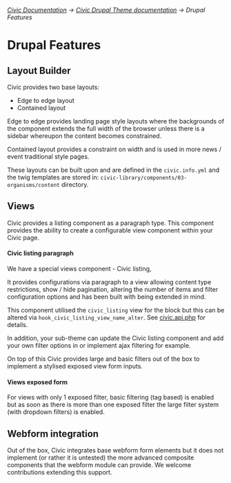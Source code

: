 _[Civic Documentation](../README.md) &#8594; [Civic Drupal Theme documentation](introduction.md)  &#8594; Drupal Features_

# Drupal Features

## Layout Builder

Civic provides two base layouts:
- Edge to edge layout
- Contained layout

Edge to edge provides landing page style layouts where the backgrounds of the component extends the full width of the
browser unless there is a sidebar whereupon the content becomes constrained.

Contained layout provides a constraint on width and is used in more news / event traditional style pages.

These layouts can be built upon and are defined in the `civic.info.yml` and the twig templates are stored in:
`civic-library/components/03-organisms/content` directory.

## Views

Civic provides a listing component as a paragraph type. This component provides the ability to create a configurable
view component within your Civic page.

#### Civic listing paragraph

We have a special views component - Civic listing,

It provides configurations via paragraph to a view allowing content type restrictions, show / hide pagination,
altering the number of items and filter configuration options and has been built with being extended in mind.

This component utilised the `civic_listing` view for the block but this can be altered via `hook_civic_listing_view_name_alter`.
See [civic.api.php](../civic.api.php) for details.

In addition, your sub-theme can update the Civic listing component and add your own filter options in or implement
ajax filtering for example.

On top of this Civic provides large and basic filters out of the box to implement a stylised exposed view form inputs.

#### Views exposed form

For views with only 1 exposed filter, basic filtering (tag based) is enabled but as soon as there is more than one
exposed filter the large filter system (with dropdown filters) is enabled.


## Webform integration

Out of the box, Civic integrates base webform form elements but it does not implement (or rather it is untested) the
more advanced composite components that the webform module can provide.
We welcome contributions extending this support.
